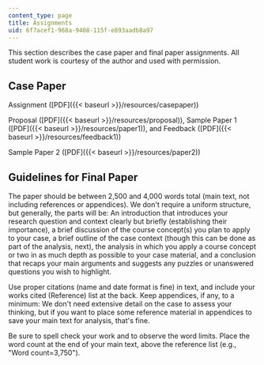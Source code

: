 ```yaml
---
content_type: page
title: Assignments
uid: 6f7acef1-968a-9408-115f-e893aadb8a97
---
```


This section describes the case paper and final paper assignments. All student work is courtesy of the author and used with permission.

Case Paper
----------

Assignment ([PDF]({{< baseurl >}}/resources/casepaper))

Proposal ([PDF]({{< baseurl >}}/resources/proposal)), Sample Paper 1 ([PDF]({{< baseurl >}}/resources/paper1)), and Feedback ([PDF]({{< baseurl >}}/resources/feedback1))

Sample Paper 2 ([PDF]({{< baseurl >}}/resources/paper2))

Guidelines for Final Paper
--------------------------

The paper should be between 2,500 and 4,000 words total (main text, not including references or appendices). We don't require a uniform structure, but generally, the parts will be: An introduction that introduces your research question and context clearly but briefly (establishing their importance), a brief discussion of the course concept(s) you plan to apply to your case, a brief outline of the case context (though this can be done as part of the analysis, next), the analysis in which you apply a course concept or two in as much depth as possible to your case material, and a conclusion that recaps your main arguments and suggests any puzzles or unanswered questions you wish to highlight.

Use proper citations (name and date format is fine) in text, and include your works cited (Reference) list at the back. Keep appendices, if any, to a minimum: We don't need extensive detail on the case to assess your thinking, but if you want to place some reference material in appendices to save your main text for analysis, that's fine.

Be sure to spell check your work and to observe the word limits. Place the word count at the end of your main text, above the reference list (e.g., "Word count=3,750").